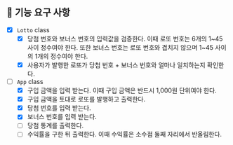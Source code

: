 ## 🚀 기능 요구 사항

- [x] `Lotto` class
  - [x] 당첨 번호와 보너스 번호의 입력값을 검증한다. 이때 로또 번호는 6개의 1~45 사이 정수여야 한다. 또한 보너스 번호는 로또 번호와 겹치지 않으며 1~45 사이의 1개의 정수여야 한다.
  - [x] 사용자가 발행한 로또가 당첨 번호 + 보너스 번호와 얼마나 일치하는지 확인한다.
- [ ] `App` class
  - [x] 구입 금액을 입력 받는다. 이때 구입 금액은 반드시 1,000원 단위여야 한다.
  - [x] 구입 금액을 토대로 로또를 발행하고 출력한다.
  - [x] 당첨 번호를 입력 받는다.
  - [x] 보너스 번호를 입력 받는다.
  - [ ] 당첨 통계를 출력한다.
  - [ ] 수익률을 구한 뒤 출력한다. 이때 수익률은 소수점 둘째 자리에서 반올림한다.
